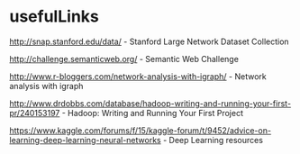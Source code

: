 # usefulLinks

http://snap.stanford.edu/data/   -   Stanford Large Network Dataset Collection

http://challenge.semanticweb.org/  - Semantic Web Challenge

http://www.r-bloggers.com/network-analysis-with-igraph/  -  Network analysis with igraph

http://www.drdobbs.com/database/hadoop-writing-and-running-your-first-pr/240153197  -  Hadoop: Writing and Running Your First Project

https://www.kaggle.com/forums/f/15/kaggle-forum/t/9452/advice-on-learning-deep-learning-neural-networks  -  Deep Learning resources

